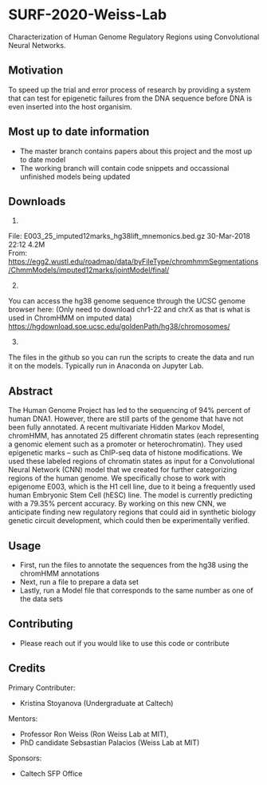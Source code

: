 # SURF-2020-Weiss-Lab

Characterization of Human Genome Regulatory Regions using Convolutional Neural Networks.

## Motivation
To speed up the trial and error process of research by providing a system that can test for epigenetic failures from the DNA sequence before DNA is even inserted into the host organisim. 

## Most up to date information
- The master branch contains papers about this project and the most up to date model
- The working branch will contain code snippets and occassional unfinished models being updated

## Downloads
1. 
File: E003_25_imputed12marks_hg38lift_mnemonics.bed.gz	30-Mar-2018 22:12	4.2M	 
From: https://egg2.wustl.edu/roadmap/data/byFileType/chromhmmSegmentations/ChmmModels/imputed12marks/jointModel/final/

2. 
You can access the hg38 genome sequence through the UCSC genome browser here:
(Only need to download chr1-22 and chrX as that is what is used in ChromHMM on imputed data)
https://hgdownload.soe.ucsc.edu/goldenPath/hg38/chromosomes/  

3. 
The files in the github so you can run the scripts to create the data and run it on the models. 
Typically run in Anaconda on Jupyter Lab.

## Abstract
The Human Genome Project has led to the sequencing of 94% percent of human DNA1. However, there are still parts of the genome that have not been fully annotated. A recent multivariate Hidden Markov Model, chromHMM, has annotated 25 different chromatin states (each representing a genomic element such as a promoter or heterochromatin). They used epigenetic marks – such as ChIP-seq data of histone modifications. We used these labeled regions of chromatin states as input for a Convolutional Neural Network (CNN) model that we created for further categorizing regions of the human genome. We specifically chose to work with epigenome E003, which is the H1 cell line, due to it being a frequently used human Embryonic Stem Cell (hESC) line. The model is currently predicting with a 79.35% percent accuracy. By working on this new CNN, we anticipate finding new regulatory regions that could aid in synthetic biology genetic circuit development, which could then be experimentally verified. 

## Usage

- First, run the files to annotate the sequences from the hg38 using the chromHMM annotations
- Next, run a file to prepare a data set
- Lastly, run a Model file that corresponds to the same number as one of the data sets 

## Contributing
- Please reach out if you would like to use this code or contribute

## Credits
Primary Contributer:
- Kristina Stoyanova (Undergraduate at Caltech)

Mentors:
- Professor Ron Weiss (Ron Weiss Lab at MIT), 
- PhD candidate Sebsastian Palacios (Weiss Lab at MIT)

Sponsors: 
- Caltech SFP Office


